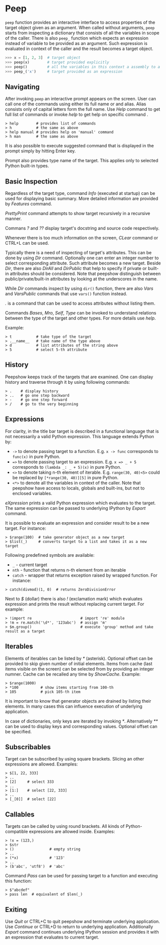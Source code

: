 # Peep

`peep` function provides an interactive interface to access properties of the target object given as an argument. When called without arguments, `peep` starts from inspecting a dictionary that consists of all the variables in scope of the caller. There is also `peep_` function which expects an expression instead of variable to be provided as an argument. Such expression is evaluated in context of the caller and the result becomes a target object.

```python
>>> x = [1, 2, 3]  # target object
>>> peep(x)        # target provided explicitly
>>> peep()         # all the variables in this context a assembly to a target
>>> peep_('x')     # target provided as an expression
```

## Navigating

After invoking `peep` an interactive prompt appears on the screen. User can call one of the commands using either its full name or and alias. Alias consists only of capital letters form the full name. Use *Help* command to get full list of commands or invoke *help <COMMAND>* to get help on specific command <COMMAND>.

```
> help        # provides list of commands
> h           # the same as above
> help manual # provides help on 'manual' command
> h man       # the same as above
```

It is also possible to execute suggested command that is displayed in the prompt simply by hitting Enter key.

Prompt also provides type name of the target. This applies only to selected Python built-in types.


## Basic Inspection

Regardless of the target type, command *Info* (executed at startup) can be used for displaying basic summary. More detailed information are provided by *Features* command.

*PrettyPrint* command attempts to show target recursively in a recursive manner.

Commans *?* and *??* display target's docstring and source code respectively.

Whenever there is too much information on the screen, *CLear* command or CTRL+L can be used.

Typically there is a need of inspecting of target's attributes. This can be done by using *Dir* command. Optionally one can enter an integer number to select corresponding attribute. Such attribute becomes a new target. Beside *Dir*, there are also *DirAll* and *DirPublic* that help to specify if private or built-in attributes should be considered. Note that peepshow distinguish between public/private/built-in attributes by looking at the underscores in the name.

While *Dir* commands inspect by using `dir()` function, there are also *Vars* and *VarsPublic* commands that use `vars()` function instead.

*.<ATTRIB>* is a command that can be used to access attributes without listing them.

Commands *Bases*, *Mro*, *Self*, *Type* can be invoked to understand relations between the type of the target and other types. For more details use *help*.

Example:

```
> t           # take type of the target
> .__name__   # take name of the type above
> d           # list attributes of the string above
> 5           # select 5-th attribute
```

## History

Peepshow keeps track of the targets that are examined. One can display history and traverse through it by using following commands:

```
> .    # display history
> ..   # go one step backward
> -    # go one step forward
> /    # go to the very beginning
```

## Expressions

For clarity, in the title bar target is described in a functional language that is not necessarily a valid Python expression. This language extends Python by:

* `->` to denote passing target to a function. E.g. `x -> func` corresponds to `func(x)` in pure Python.
* `=>` to denote passing target to an expression. E.g. `x => _ + 5` corresponds to `(lambda _: _ + 5)(x)` in pure Python.
* `<>` to denote taking n-th element of iterable. E.g. `range(30, 40)<5>` could be replaced by `[*range(30, 40)][5]` in pure Python.
* `<*>` to denote all the variables in context of the caller. Note that peepshow have access to locals, globals and built-ins, but not to enclosed variables.

*eXpression* prints a valid Python expression which evaluates to the target. The same expression can be passed to underlying IPython by *Export* command.

It is possible to evaluate an expression and consider result to be a new target. For instance:

```
> $range(100)  # take generator object as a new target
> $list(_)     # converts target to a list and takes it as a new target
```

Following predefined symbols are available:

* `_` - current target
* `nth` - function that returns n-th element from an iterable
* `catch` - wrapper that returns exception raised by wrapped function. For instance:

```
> catch(divmod)(1, 0)  # returns ZeroDivisionError
```

Next to *$* (dollar) there is also *!* (exclamation mark) which evaluates expression and prints the result without replacing current target. For example:

```
> !import re                      # import 're' module
> !m = re.match('\d*', '123abc')  # assign 'm'
> $m.group()                      # execute 'group' method and take result as a target
```

## Iterables

Elements of iterables can be listed by *\** (asterisk). Optional offset can be provided to skip given number of initial elements. Items from cache (last items visible on the screen) can be selected from by providing an integer numner. Cache can be recalled any time by *ShowCache*. Example:

```
> $range(1000)
> *100          # show items starting from 100-th
> 105           # pick 105-th item
```

It is important to know that generator objects are drained by listing their elements. In many cases this can influence execution of underlying application.

In case of dictionaries, only keys are iterated by invoking *\**. Alternatively *\*\** can be used to display keys and corresponding values. Optional offset can be specified.


## Subscribables

Target can be subscribed by using square brackets. Slicing an other expressions are allowed. Examples:

```
> $[1, 22, 333]
> ..
> [2]     # select 333
> ..
> [1:]    # select [22, 333]
> ..
> [_[0]]  # select [22]
```


## Callables

Targets can be called by using round brackets. All kinds of Python-compatible expressions are allowed inside. Examples:

```
> !x = (123,)
> $str
> ()                # empty string
> ..
> (*x)              # '123'
> ..
> (b'abc', 'utf8')  # 'abc'
```

Command *Pass* can be used for passing target to a function and executing this function:

```
> $"abcdef"
> pass len  # equivalent of $len(_)
```

## Exiting

Use *Quit* or CTRL+C to quit peepshow and terminate underlying application. Use *Continue* or CTRL+D to return to underlying application. Additionally *Export* command continues underlying IPython session and provides it with an expression that evaluates to current target.
